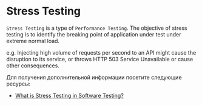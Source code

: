 # Stress Testing

`Stress Testing` is a type of `Performance Testing`. The objective of stress testing is to identify the breaking point of application under test under extreme normal load.

e.g. Injecting high volume of requests per second to an API might cause the disruption to its service, or throws HTTP 503 Service Unavailable or cause other consequences.

Для получения дополнительной информации посетите следующие ресурсы:

- [What is Stress Testing in Software Testing?](https://www.guru99.com/stress-testing-tutorial.html)
